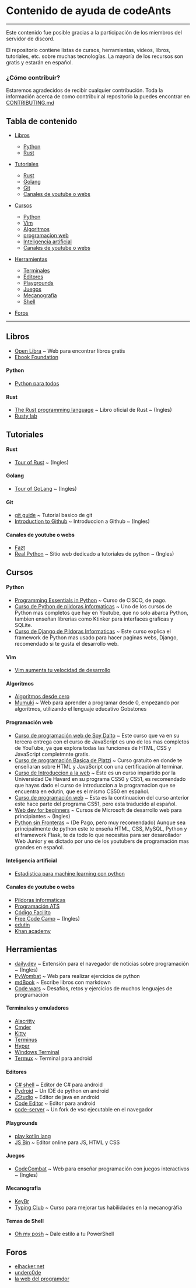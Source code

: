 <!-- 
Las etiquetas <div id=""></div> que encuentra alrededor del codigo son utilizadas para que el link en la tabla de contenido vaya exactamente donde le indique sin necesidad de cambiar el nombre del titulo.
Alrededor del codigo van a ir algunos comentarios para separar e identificar facilmente el contenido.
-->

# Contenido de ayuda de codeAnts

---

Este contenido fue posible gracias a la participación de los miembros del servidor de discord.

El repositorio contiene listas de cursos, herramientas, videos, libros, tutoriales, etc. sobre muchas tecnologías. La mayoría de los recursos son gratis y estarán en español.

### ¿Cómo contribuir?

Estaremos agradecidos de recibir cualquier contribución. Toda la información acerca de como contribuir al repositorio la puedes encontrar en [CONTRIBUTING.md](CONTRIBUTING.md)

<!-- !______________________________TABLA DE CONTENIDO______________________________ -->

## Tabla de contenido 

* [Libros](#libros)
    - [Python](#pythonl)
    - [Rust](#rustl)

* [Tutoriales](#tutoriales)
    - [Rust](#rustt)
    - [Golang](#got)
    - [Git](#gitt)
    - [Canales de youtube o webs](#canales-de-youtube-o-webst)

* [Cursos](#cursos)
    - [Python](#pythonc)
    - [Vim](#vimc)
    - [Algoritmos](#algoritmosc)
    - [programacion web](#programacion-webc)
    - [Inteligencia artificial](#inteligencia-artificialc)
    - [Canales de youtube o webs](#canales-de-youtube-o-websc)

* [Herramientas](#herramientas)
    - [Terminales](#terminales)
    - [Editores](#editores)
    - [Playgrounds](#playgrounds)
    - [Juegos](#juegos)
    - [Mecanografia](#mecanografia)
    - [Shell](#shell)
* [Foros](#foros)

---

<!-- !______________________________CATEGORIA LIBROS______________________________ -->

## Libros

* [Open Libra](https://openlibra.com/es/) ~ Web para encontrar libros gratis
* [Ebook Foundation](https://github.com/EbookFoundation/free-programming-books/blob/master/free-programming-books-es.md) 

<div id="pythonl"></div>

#### Python 

* [Python para todos](https://www.utic.edu.py/citil/images/Manuales/Python_para_todos.pdf)

<div id="rustl"></div>

#### Rust

* [The Rust programming language](https://doc.rust-lang.org/book/) ~ Libro oficial de Rust ~ (Ingles)
* [Rusty lab](http://futurelab.mx/rusty-lab/)

## Tutoriales

<div id="rustt"></div>

#### Rust

* [Tour of Rust](https://tourofrust.com/) ~ (Ingles)

<div id="got"></div>

#### Golang

* [Tour of GoLang](https://tour.golang.org/welcome/1) ~ (Ingles)

<div id="gitt"></div>

#### Git

* [git guide](https://rogerdudler.github.io/git-guide/index.es.html) ~ Tutorial basico de git
* [Introduction to Github](https://lab.github.com/githubtraining/introduction-to-github) ~ Introduccion a Github ~ (Ingles)

<div id="canales-de-youtube-o-webst"></div>

#### Canales de youtube o webs 

* [Fazt](https://www.youtube.com/channel/UCX9NJ471o7Wie1DQe94RVIg)
* [Real Python](https://realpython.com/) ~ Sitio web dedicado a tutoriales de python ~ (Ingles)

<!-- !______________________________FIN CATEGORIA LIBROS______________________________ -->

<!-- !______________________________CATEGORIA CURSOS______________________________ -->

## Cursos

<div id="pythonc"></div>

#### Python

* [Programming Essentials in Python](https://www.netacad.com/es/virtual/pcap-programming-essentials-python?utm_source=facebook&utm_medium=link_ad&utm_campaign=esp_netacad_python&fbclid=PAAaYpz9vRZ0MLusNZ9R4oKhTrM_qtiWK5hhjcB8OEyHw7RBCz-LrHT8xIorM#anchor) ~ Curso de CISCO, de pago.
* [Curso de Python de pildoras informaticas](https://www.youtube.com/watch?v=G2FCfQj-9ig&list=PLU8oAlHdN5BlvPxziopYZRd55pdqFwkeS&index=1) ~ Uno de los cursos de Python mas completos que hay en Youtube, que no solo abarca Python, tambien enseñan librerias como Ktinker para interfaces graficas y SQLite.
* [Curso de Django de Pildoras Informaticas](https://www.youtube.com/watch?v=7XO1AzwkPPE&list=PLU8oAlHdN5BmfvwxFO7HdPciOCmmYneAB&index=1) ~ Este curso explica el framework de Python mas usado para hacer paginas webs, Django, recomendado si te gusta el desarrollo web.
 
<div id="vimc"></div>

#### Vim

* [Vim aumenta tu velocidad de desarrollo](https://www.udemy.com/course/vim-aumenta-tu-velocidad-de-desarrollo/)

<div id="algoritmosc"></div>

#### Algoritmos

* [Algoritmos desde cero](https://www.udemy.com/course/algoritmos-desde-cero/)
* [Mumuki](https://mumuki.io/home/) ~ Web para aprender a programar desde 0, empezando por algoritmos, utilizando el lenguaje educativo Gobstones

<div id="programacion-webc"></div>

#### Programación web

* [Curso de programación web de Soy Dalto](https://www.youtube.com/watch?v=kN1XP-Bef7w&list=PLE8uP447fYpgOwKgbypiCGSz7veY2MLGb) ~ Este curso que va en su tercera entrega con el curso de JavaScript es uno de los mas completos de YouTube, ya que explora todas las funciones de HTML, CSS y JavaScript completmnte gratis.
* [Curso de programación Basica de Platzi](https://platzi.com/clases/programacion-basica/) ~ Curso gratuito en donde te enseñaran sobre HTML y JavaScript con una certificación al terminar.
* [Curso de Introduccion a la web](https://edutin.com/curso-de-introduccion-a-la-web-4222) ~ Este es un curso impartido por la Universidad De Havard en su programa CS50 y CS51, es recomendado que hayas dado el curso de introduccion a la programacion que se encuentra en edutin, que es el mismo CS50 en español.
* [Curso de programación web](https://edutin.com/curso-de-programacion-web-4250) ~ Esta es la continuacion del curso anterior este hace parte del programa CS51, pero esta traducido al español.
* [Web dev for beginners](https://github.com/microsoft/Web-Dev-For-Beginners) ~ Cursos de Microsoft de desarrollo web para principiantes ~ (Ingles)
* [Python sin Fronteras](https://www.udemy.com/course/python-sin-fronteras-html-css-mysql/) ~ (De Pago, pero muy recomendado) Aunque sea principalmente de python este te enseña HTML, CSS, MySQL, Python y el framework Flask, te da todo lo que necesitas para ser desarollador Web Junior y es dictado por uno de los youtubers de programación mas grandes en español.

<div id="inteligencia-artificialc"></div>

#### Inteligencia artificial

* [Estadistica para machine learning con python](https://escueladedatosvivos.ai/p/curso-gratuito-estadistica-para-machine-learning-con-python)

<div id="canales-de-youtube-o-websc"></div>

#### Canales de youtube o webs

* [Pildoras informaticas](https://www.youtube.com/user/pildorasinformaticas) 
* [Programación ATS](https://www.youtube.com/channel/UC7QoKU6bj1QbXQuNIjan82Q)
* [Código Facilito](https://codigofacilito.com/)
* [Free Code Camp](https://www.freecodecamp.org/learn/) ~ (Ingles)
* [edutin](https://edutin.com/)
* [Khan academy](es.khanacademy.org) 

<!-- !______________________________FIN CATEGORIA CURSOS______________________________ -->

<!-- !______________________________CATEGORIA HERRAMIENTAS______________________________ -->

## Herramientas

* [daily.dev](https://daily.dev/) ~ Extensión para el navegador de noticias sobre programación ~ (Ingles)
* [PyWombat](https://pywombat.com/ ) ~ Web para realizar ejercicios de python
* [mdBook](https://github.com/rust-lang/mdBook) ~ Escribe libros con markdown
* [Code wars](https://www.codewars.com/) ~ Desafíos, retos y ejercicios de muchos lenguajes de programación

#### Terminales y emuladores

* [Alacritty](https://github.com/alacritty/alacritty)  
* [Cmder](https://cmder.net/) 
* [Kitty](https://sw.kovidgoyal.net/kitty/)
* [Terminus](https://eugeny.github.io/terminus/)
* [Hyper](https://hyper.is/)
* [Windows Terminal](https://www.microsoft.com/en-us/p/windows-terminal/9n0dx20hk701?activetab=pivot:overviewtab)
* [Termux](https://play.google.com/store/apps/details?id=com.termux) ~ Terminal para android

#### Editores

* [C# shell](https://play.google.com/store/apps/details?id=com.radinc.csharpshell) ~ Editor de C# para android
* [Pydroid](https://play.google.com/store/apps/details?id=ru.iiec.pydroid3) ~ Un IDE de python en android
* [JStudio](https://play.google.com/store/apps/details?id=com.qamar.ide.java) ~ Editor de java en android
* [Code Editor](https://play.google.com/store/apps/details?id=com.rhmsoft.code) ~ Editor para android
* [code-server](https://github.com/cdr/code-server) ~ Un fork de vsc ejecutable en el navegador

#### Playgrounds

* [play kotlin lang](https://play.kotlinlang.org/?_ga=2.66755110.963148592.1597421085-1962679736.1597421085#eyJ2ZXJzaW9uIjoiMS40LjAiLCJwbGF0Zm9ybSI6ImphdmEiLCJhcmdzIjoiIiwianNDb2RlIjoiIiwibm9uZU1hcmtlcnMiOnRydWUsInRoZW1lIjoiaWRlYSIsImNvZGUiOiIvKipcbiAqIFlvdSBjYW4gZWRpdCwgcnVuLCBhbmQgc2hhcmUgdGhpcyBjb2RlLiBcbiAqIHBsYXkua290bGlubGFuZy5vcmcgXG4gKi9cblxuZnVuIG1haW4oKSB7XG4gICAgcHJpbnRsbihcIkhlbGxvLCBGcmllbmRzIG9mIERpc2NvcmQhISFcIilcbn0ifQ==)
* [JS Bin](https://jsbin.com/?html,css,output) ~ Editor online para JS, HTML y CSS 

#### Juegos

* [CodeCombat](https://codecombat.com/) ~ Web para enseñar programación con juegos interactivos ~ (Ingles)

#### Mecanografia

* [KeyBr](https://www.keybr.com/)
* [Typing Club](https://www.typingclub.com/) ~ Curso para mejorar tus habilidades en la mecanográfia

#### Temas de Shell

* [Oh my posh](https://github.com/JanDeDobbeleer/oh-my-posh) ~ Dale estilo a tu PowerShell

<!-- !______________________________FIN CATEGORIA HERRAMIENTAS______________________________ -->

<!-- !______________________________CATEGORIA FOROS______________________________ -->

## Foros

* [elhacker.net](https://elhacker.net/)
* [underc0de](https://underc0de.org/foro/index.php?PHPSESSID=hn6uaglapbtq3ojk78al949o21)
* [la web del programdor](https://www.lawebdelprogramador.com/foros/)

<!-- !______________________________FIN CATEGORIA FOROS______________________________ -->
